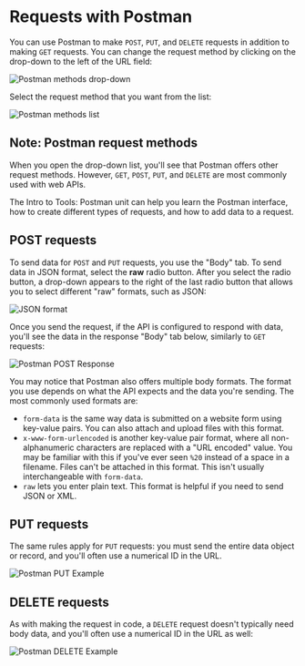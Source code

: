 # Requests with Postman

You can use Postman to make `POST`, `PUT`, and `DELETE` requests in addition to making `GET` requests. You can change the request method by clicking on the drop-down to the left of the URL field:

![Postman methods drop-down](https://bootcamp-os-lms-prd-public.s3.us-west-2.amazonaws.com/content/98c3253e8ed4c1e38717d2e0cbbcc79d.png)

Select the request method that you want from the list:

![Postman methods list](https://bootcamp-os-lms-prd-public.s3.us-west-2.amazonaws.com/content/10c8224dca6720156ae2080434d79594.png)

## Note: Postman request methods

When you open the drop-down list, you'll see that Postman offers other request methods. However, `GET`, `POST`, `PUT`, and `DELETE` are most commonly used with web APIs.

The Intro to Tools: Postman unit can help you learn the Postman interface, how to create different types of requests, and how to add data to a request.

## POST requests

To send data for `POST` and `PUT` requests, you use the "Body" tab. To send data in JSON format, select the **raw** radio button. After you select the radio button, a drop-down appears to the right of the last radio button that allows you to select different "raw" formats, such as JSON:

![JSON format](https://bootcamp-os-lms-prd-public.s3.us-west-2.amazonaws.com/content/686bbb881502e57d04ee722c9d5a5005.png)

Once you send the request, if the API is configured to respond with data, you'll see the data in the response "Body" tab below, similarly to `GET` requests:

![Postman POST Response](https://bootcamp-os-lms-prd-public.s3.us-west-2.amazonaws.com/content/249e613c0a8b4d445cfd3871800a3c02.png)

You may notice that Postman also offers multiple body formats. The format you use depends on what the API expects and the data you're sending. The most commonly used formats are:

-   `form-data` is the same way data is submitted on a website form using key-value pairs. You can also attach and upload files with this format.
-   `x-www-form-urlencoded` is another key-value pair format, where all non-alphanumeric characters are replaced with a "URL encoded" value. You may be familiar with this if you've ever seen `%20` instead of a space in a filename. Files can't be attached in this format. This isn't usually interchangeable with `form-data`.
-   `raw` lets you enter plain text. This format is helpful if you need to send JSON or XML.

## PUT requests

The same rules apply for `PUT` requests: you must send the entire data object or record, and you'll often use a numerical ID in the URL.

![Postman PUT Example](https://bootcamp-os-lms-prd-public.s3.us-west-2.amazonaws.com/content/8cd25a98b5b1ded2466d5d6f3a2fb791.png)

## DELETE requests

As with making the request in code, a `DELETE` request doesn't typically need body data, and you'll often use a numerical ID in the URL as well:

![Postman DELETE Example](https://bootcamp-os-lms-prd-public.s3.us-west-2.amazonaws.com/content/e8e05fbc5b70e7591dd75b6d538f6636.png)
